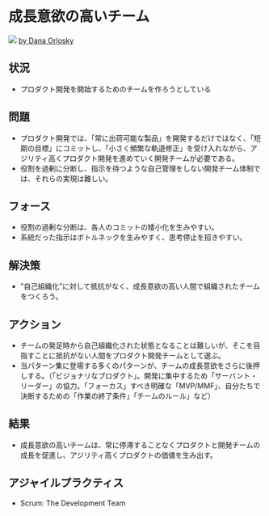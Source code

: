 # 成長意欲の高いチーム
![](https://www.dropbox.com/s/dcn5nrgwo4xtxh6/ambitious_team.jpg?dl=1)
[by Dana Orlosky](https://www.flickr.com/photos/dorlosky/5478015887/in/photolist-9m5ggM-eNkhKh-Pr63o-fFsUFM-dMT9jX-dMTfe8-eX4GNY-dnqJie-eWRyJv-dnqVpQ-dwrARu-dnqRsm-659YRR-k5SY5y-dnqEMy-dnr4GN-cecGcC-51FZfJ-dnqRCr-dwm7ze-dwmadr-dwrGpC-dwrLPS-dugVwW-eWTEDV-eX5DoN-eX4477-eX3Zz5-dMZ3B3-dMTyBv-4wgsk1-eX5teL-deVyzH-eN8Spz-AsWv-84B1S7-o9Vqvx-96DyXX-dMYKCL-6RnhZ2-eX5puN-eWTgyT-cbc1qW-84B21h-beKaKz-ciEqw1-gbLTRx-6SGUw3-cbWVsy-6LtnPX)

## 状況
- プロダクト開発を開始するためのチームを作ろうとしている

## 問題
- プロダクト開発では、「常に出荷可能な製品」を開発するだけではなく、「短期の目標」にコミットし、「小さく頻繁な軌道修正」を受け入れながら、アジリティ高くプロダクト開発を進めていく開発チームが必要である。
- 役割を過剰に分断し、指示を待つような自己管理をしない開発チーム体制では、それらの実現は難しい。

## フォース
- 役割の過剰な分断は、各人のコミットの矮小化を生みやすい。
- 系統だった指示はボトルネックを生みやすく、思考停止を招きやすい。

## 解決策
- "自己組織化"に対して抵抗がなく、成長意欲の高い人間で組織されたチームをつくろう。

## アクション
- チームの発足時から自己組織化された状態となることは難しいが、そこを目指すことに抵抗がない人間をプロダクト開発チームとして選ぶ。
- 当パターン集に登場する多くのパターンが、チームの成長意欲をさらに後押しする。（「ビジョナリなプロダクト」。開発に集中するため「サーバント・リーダー」の協力。「フォーカス」すべき明確な「MVP/MMF」、自分たちで決断するための「作業の終了条件」「チームのルール」など）

## 結果
- 成長意欲の高いチームは、常に停滞することなくプロダクトと開発チームの成長を促進し、アジリティ高くプロダクトの価値を生み出す。

## アジャイルプラクティス
- Scrum: The Development Team
